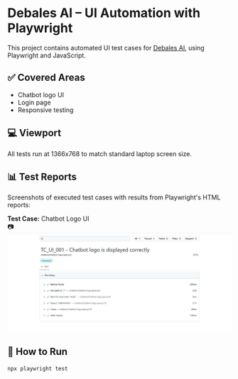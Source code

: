 # Debales AI – UI Automation with Playwright

This project contains automated UI test cases for [Debales AI](https://debales.ai), using Playwright and JavaScript.

## ✅ Covered Areas

- Chatbot logo UI
- Login page
- Responsive testing

## 💻 Viewport
All tests run at 1366x768 to match standard laptop screen size.

## 📊 Test Reports

Screenshots of executed test cases with results from Playwright's HTML reports:

**Test Case:** Chatbot Logo UI  
📷 ![Chatbot](./assets/chatbot-logo_report.JPG)

## 🚀 How to Run

```bash
npx playwright test
